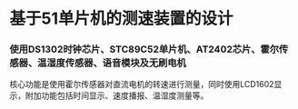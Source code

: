 # 基于51单片机的测速装置的设计
### 使用DS1302时钟芯片、STC89C52单片机、AT2402芯片、霍尔传感器、温湿度传感器、语音模块及无刷电机
核心功能是使用霍尔传感器对直流电机的转速进行测量，同时使用LCD1602显示，附加功能包括时间显示、速度播报、温湿度测量等。